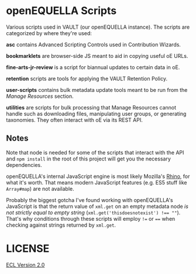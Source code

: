 # openEQUELLA Scripts

Various scripts used in VAULT (our openEQUELLA instance). The scripts are categorized by where they're used:

**asc** contains Advanced Scripting Controls used in Contribution Wizards.

**bookmarklets** are browser-side JS meant to aid in copying useful oE URLs.

**fine-arts-jr-review** is a script for biannual updates to certain data in oE.

**retention** scripts are tools for applying the VAULT Retention Policy.

**user-scripts** contains bulk metadata update tools meant to be run from the _Manage Resources_ section.

**utilities** are scripts for bulk processing that Manage Resources cannot handle such as downloading files, manipulating user groups, or generating taxonomies. They often interact with oE via its REST API.

## Notes

Note that node is needed for some of the scripts that interact with the API and `npm install` in the root of this project will get you the necessary dependencies.

openEQUELLA's internal JavaScript engine is most likely Mozilla's [Rhino](https://developer.mozilla.org/en-US/docs/Mozilla/Projects/Rhino), for what it's worth. That means modern JavaScript features (e.g. ES5 stuff like `Array#map`) are not available.

Probably the biggest gotcha I've found working with openEQUELLA's JavaScript is that the return value of `xml.get` on an empty metadata node _is not strictly equal to empty string_ (`xml.get('thisdoesnotexist') !== ""`). That's why conditions through these scripts will employ `!=` or `==` when checking against strings returned by `xml.get`.

# LICENSE

[ECL Version 2.0](https://opensource.org/licenses/ECL-2.0)
